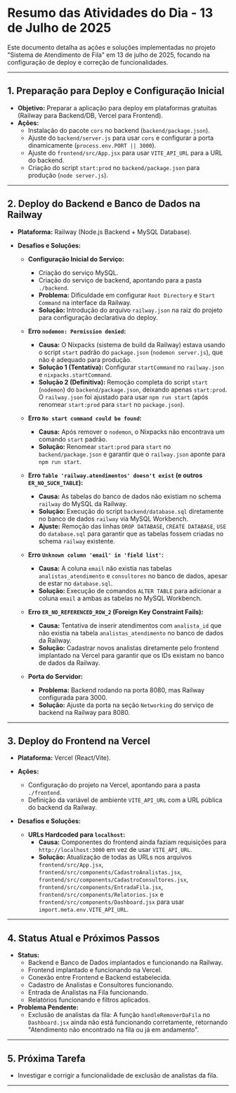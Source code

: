 # Resumo das Atividades do Dia - 13 de Julho de 2025

Este documento detalha as ações e soluções implementadas no projeto "Sistema de Atendimento de Fila" em 13 de julho de 2025, focando na configuração de deploy e correção de funcionalidades.

---

## 1. Preparação para Deploy e Configuração Inicial

*   **Objetivo:** Preparar a aplicação para deploy em plataformas gratuitas (Railway para Backend/DB, Vercel para Frontend).
*   **Ações:**
    *   Instalação do pacote `cors` no backend (`backend/package.json`).
    *   Ajuste do `backend/server.js` para usar `cors` e configurar a porta dinamicamente (`process.env.PORT || 3000`).
    *   Ajuste do `frontend/src/App.jsx` para usar `VITE_API_URL` para a URL do backend.
    *   Criação do script `start:prod` no `backend/package.json` para produção (`node server.js`).

---

## 2. Deploy do Backend e Banco de Dados na Railway

*   **Plataforma:** Railway (Node.js Backend + MySQL Database).
*   **Desafios e Soluções:**

    *   **Configuração Inicial do Serviço:**
        *   Criação do serviço MySQL.
        *   Criação do serviço de backend, apontando para a pasta `./backend`.
        *   **Problema:** Dificuldade em configurar `Root Directory` e `Start Command` na interface da Railway.
        *   **Solução:** Introdução do arquivo `railway.json` na raiz do projeto para configuração declarativa do deploy.

    *   **Erro `nodemon: Permission denied`:**
        *   **Causa:** O Nixpacks (sistema de build da Railway) estava usando o script `start` padrão do `package.json` (`nodemon server.js`), que não é adequado para produção.
        *   **Solução 1 (Tentativa):** Configurar `startCommand` no `railway.json` e `nixpacks.startCommand`.
        *   **Solução 2 (Definitiva):** Remoção completa do script `start` (`nodemon`) do `backend/package.json`, deixando apenas `start:prod`. O `railway.json` foi ajustado para usar `npm run start` (após renomear `start:prod` para `start` no `package.json`).

    *   **Erro `No start command could be found`:**
        *   **Causa:** Após remover o `nodemon`, o Nixpacks não encontrava um comando `start` padrão.
        *   **Solução:** Renomear `start:prod` para `start` no `backend/package.json` e garantir que o `railway.json` aponte para `npm run start`.

    *   **Erro `Table 'railway.atendimentos' doesn't exist` (e outros `ER_NO_SUCH_TABLE`):**
        *   **Causa:** As tabelas do banco de dados não existiam no schema `railway` do MySQL da Railway.
        *   **Solução:** Execução do script `backend/database.sql` diretamente no banco de dados `railway` via MySQL Workbench.
        *   **Ajuste:** Remoção das linhas `DROP DATABASE`, `CREATE DATABASE`, `USE` do `database.sql` para garantir que as tabelas fossem criadas no schema `railway` existente.

    *   **Erro `Unknown column 'email' in 'field list'`:**
        *   **Causa:** A coluna `email` não existia nas tabelas `analistas_atendimento` e `consultores` no banco de dados, apesar de estar no `database.sql`.
        *   **Solução:** Execução de comandos `ALTER TABLE` para adicionar a coluna `email` a ambas as tabelas no MySQL Workbench.

    *   **Erro `ER_NO_REFERENCED_ROW_2` (Foreign Key Constraint Fails):**
        *   **Causa:** Tentativa de inserir atendimentos com `analista_id` que não existia na tabela `analistas_atendimento` no banco de dados da Railway.
        *   **Solução:** Cadastrar novos analistas diretamente pelo frontend implantado na Vercel para garantir que os IDs existam no banco de dados da Railway.

    *   **Porta do Servidor:**
        *   **Problema:** Backend rodando na porta 8080, mas Railway configurada para 3000.
        *   **Solução:** Ajuste da porta na seção `Networking` do serviço de backend na Railway para 8080.

---

## 3. Deploy do Frontend na Vercel

*   **Plataforma:** Vercel (React/Vite).
*   **Ações:**
    *   Configuração do projeto na Vercel, apontando para a pasta `./frontend`.
    *   Definição da variável de ambiente `VITE_API_URL` com a URL pública do backend da Railway.
*   **Desafios e Soluções:**

    *   **URLs Hardcoded para `localhost`:**
        *   **Causa:** Componentes do frontend ainda faziam requisições para `http://localhost:3000` em vez de usar `VITE_API_URL`.
        *   **Solução:** Atualização de todas as URLs nos arquivos `frontend/src/App.jsx`, `frontend/src/components/CadastroAnalistas.jsx`, `frontend/src/components/CadastroConsultores.jsx`, `frontend/src/components/EntradaFila.jsx`, `frontend/src/components/Relatorios.jsx` e `frontend/src/components/Dashboard.jsx` para usar `import.meta.env.VITE_API_URL`.

---

## 4. Status Atual e Próximos Passos

*   **Status:**
    *   Backend e Banco de Dados implantados e funcionando na Railway.
    *   Frontend implantado e funcionando na Vercel.
    *   Conexão entre Frontend e Backend estabelecida.
    *   Cadastro de Analistas e Consultores funcionando.
    *   Entrada de Analistas na Fila funcionando.
    *   Relatórios funcionando e filtros aplicados.
*   **Problema Pendente:**
    *   Exclusão de analistas da fila: A função `handleRemoverDaFila` no `Dashboard.jsx` ainda não está funcionando corretamente, retornando "Atendimento não encontrado na fila ou já em andamento".

---

## 5. Próxima Tarefa

*   Investigar e corrigir a funcionalidade de exclusão de analistas da fila.

---
